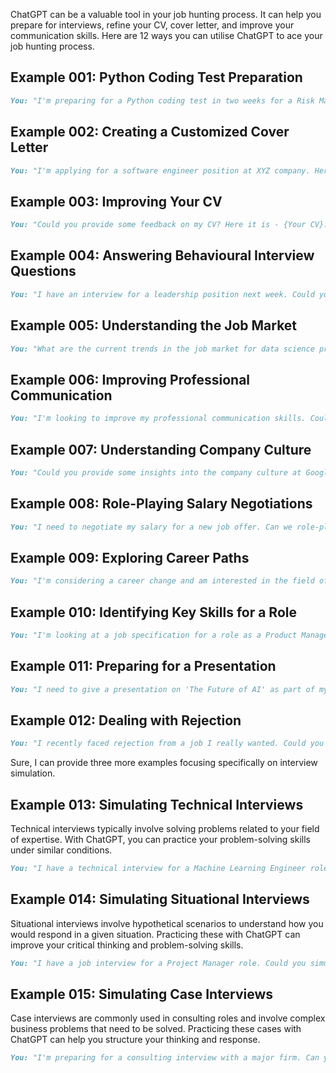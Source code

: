 ChatGPT can be a valuable tool in your job hunting process. It can help you prepare for interviews, refine your CV, cover letter, and improve your communication skills. Here are 12 ways you can utilise ChatGPT to ace your job hunting process.
## Example 001: Python Coding Test Preparation

```md
You: "I'm preparing for a Python coding test in two weeks for a Risk Management role in an investment bank. Could you suggest a learning plan and simulate an interview based on this job specification - {Job Specification}?"
```

## Example 002: Creating a Customized Cover Letter

```md
You: "I'm applying for a software engineer position at XYZ company. Here is the job specification - {Job Specification}. Could you help me draft a compelling cover letter highlighting my relevant skills and experiences?"
```

## Example 003: Improving Your CV

```md
You: "Could you provide some feedback on my CV? Here it is - {Your CV}. I'm specifically looking for ways to highlight my experience in project management."
```

## Example 004: Answering Behavioural Interview Questions

```md
You: "I have an interview for a leadership position next week. Could you simulate some behavioral interview questions related to leadership and team management?"
```

## Example 005: Understanding the Job Market

```md
You: "What are the current trends in the job market for data science professionals?"
```

## Example 006: Improving Professional Communication

```md
You: "I'm looking to improve my professional communication skills. Could we role-play a scenario where I need to discuss a project delay with a client?"
```

## Example 007: Understanding Company Culture

```md
You: "Could you provide some insights into the company culture at Google based on the information available up until your last training in September 2021?"
```

## Example 008: Role-Playing Salary Negotiations

```md
You: "I need to negotiate my salary for a new job offer. Can we role-play a salary negotiation scenario where I ask for a 20% increase?"
```

## Example 009: Exploring Career Paths

```md
You: "I'm considering a career change and am interested in the field of cybersecurity. What career paths are available in this field?"
```

## Example 010: Identifying Key Skills for a Role

```md
You: "I'm looking at a job specification for a role as a Product Manager. Based on this specification - {Job Specification}, could you help identify the key skills required?"
```

## Example 011: Preparing for a Presentation

```md
You: "I need to give a presentation on 'The Future of AI' as part of my job application. Could you help me prepare the presentation and provide some feedback?"
```

## Example 012: Dealing with Rejection

```md
You: "I recently faced rejection from a job I really wanted. Could you provide some strategies to handle this disappointment and motivate me to continue my job search?"
```

Sure, I can provide three more examples focusing specifically on interview simulation.

## Example 013: Simulating Technical Interviews

Technical interviews typically involve solving problems related to your field of expertise. With ChatGPT, you can practice your problem-solving skills under similar conditions.

```md
You: "I have a technical interview for a Machine Learning Engineer role coming up. Could you simulate an interview, asking me questions on machine learning algorithms and model evaluation metrics?"
```

## Example 014: Simulating Situational Interviews

Situational interviews involve hypothetical scenarios to understand how you would respond in a given situation. Practicing these with ChatGPT can improve your critical thinking and problem-solving skills.

```md
You: "I have a job interview for a Project Manager role. Could you simulate a situational interview where I need to deal with project delays, resource allocation, and conflict resolution?"
```

## Example 015: Simulating Case Interviews

Case interviews are commonly used in consulting roles and involve complex business problems that need to be solved. Practicing these cases with ChatGPT can help you structure your thinking and response.

```md
You: "I'm preparing for a consulting interview with a major firm. Can you simulate a case interview focusing on business strategy and market analysis?"
```